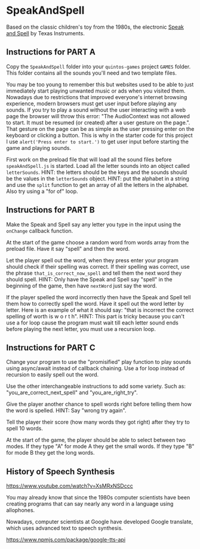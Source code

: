 # SpeakAndSpell

Based on the classic children's toy from the 1980s, the electronic [Speak and Spell](<https://en.wikipedia.org/wiki/Speak_%26_Spell_(toy)>) by Texas Instruments.

## Instructions for PART A

Copy the `SpeakAndSpell` folder into your `quintos-games` project `GAMES` folder. This folder contains all the sounds you'll need and two template files.

You may be too young to remember this but websites used to be able to just immediately start playing unwanted music or ads when you visited them. Nowadays due to restrictions that improved everyone's internet browsing experience, modern browsers must get user input before playing any sounds. If you try to play a sound without the user interacting with a web page the browser will throw this error: "The AudioContext was not allowed to start. It must be resumed (or created) after a user gesture on the page.". That gesture on the page can be as simple as the user pressing enter on the keyboard or clicking a button. This is why in the starter code for this project I use `alert('Press enter to start.')` to get user input before starting the game and playing sounds.

First work on the preload file that will load all the sound files before `speakAndSpell.js` is started. Load all the letter sounds into an object called `letterSounds`. HINT: the letters should be the keys and the sounds should be the values in the `letterSounds` object. HINT: put the alphabet in a string and use the `split` function to get an array of all the letters in the alphabet. Also try using a "for of" loop.

## Instructions for PART B

Make the Speak and Spell say any letter you type in the input using the `onChange` callback function.

At the start of the game choose a random word from words array from the preload file. Have it say "spell" and then the word.

Let the player spell out the word, when they press enter your program should check if their spelling was correct. If their spelling was correct, use the phrase `that_is_correct_now_spell` and tell them the next word they should spell. HINT: Only have the Speak and Spell say "spell" in the beginning of the game, then have `nextWord` just say the word.

If the player spelled the word incorrectly then have the Speak and Spell tell them how to correctly spell the word. Have it spell out the word letter by letter. Here is an example of what it should say: "that is incorrect the correct spelling of worth is w o r t h". HINT: This part is tricky because you can't use a for loop cause the program must wait till each letter sound ends before playing the next letter, you must use a recursion loop.

## Instructions for PART C

Change your program to use the "promisified" play function to play sounds using async/await instead of callback chaining. Use a for loop instead of recursion to easily spell out the word.

Use the other interchangeable instructions to add some variety. Such as: "you_are_correct_next_spell" and "you_are_right_try".

Give the player another chance to spell words right before telling them how the word is spelled. HINT: Say "wrong try again".

Tell the player their score (how many words they got right) after they try to spell 10 words.

At the start of the game, the player should be able to select between two modes. If they type "A" for mode A they get the small words. If they type "B" for mode B they get the long words.

## History of Speech Synthesis

https://www.youtube.com/watch?v=XsMRxNSDccc

You may already know that since the 1980s computer scientists have been creating programs that can say nearly any word in a language using allophones.

Nowadays, computer scientists at Google have developed Google translate, which uses advanced text to speech synthesis.

https://www.npmjs.com/package/google-tts-api
